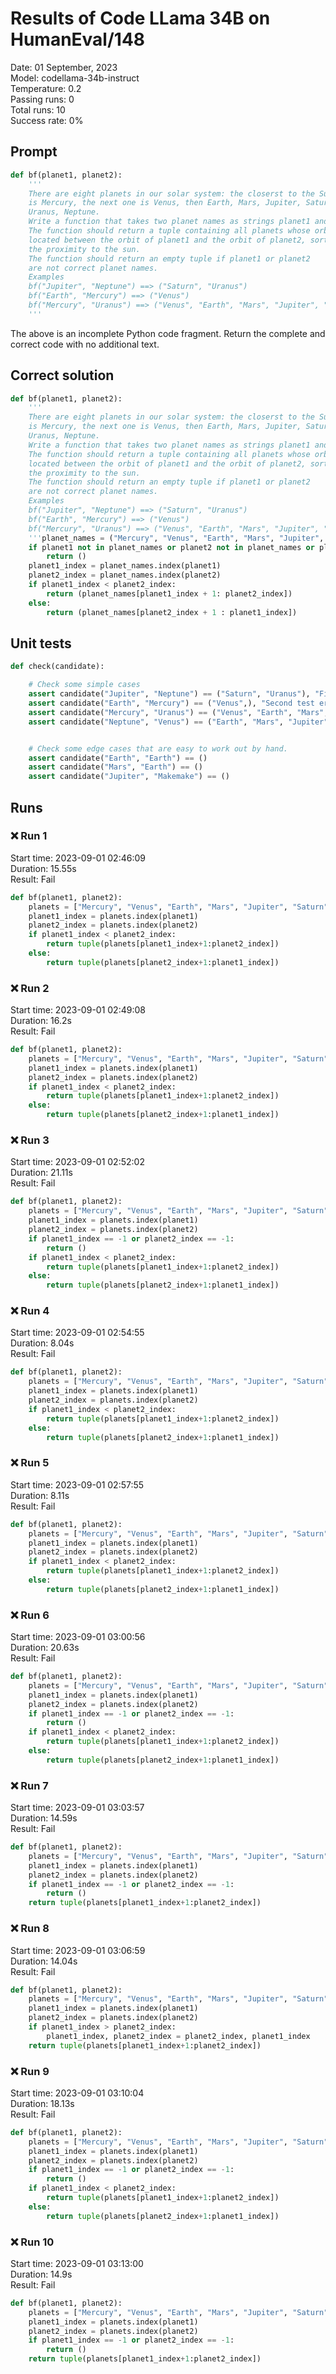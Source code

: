 # Results of Code LLama 34B on HumanEval/148
Date: 01 September, 2023<br />
Model: codellama-34b-instruct<br />
Temperature: 0.2<br />
Passing runs: 0<br />
Total runs: 10<br />
Success rate: 0%
## Prompt
```python
def bf(planet1, planet2):
    '''
    There are eight planets in our solar system: the closerst to the Sun 
    is Mercury, the next one is Venus, then Earth, Mars, Jupiter, Saturn, 
    Uranus, Neptune.
    Write a function that takes two planet names as strings planet1 and planet2. 
    The function should return a tuple containing all planets whose orbits are 
    located between the orbit of planet1 and the orbit of planet2, sorted by 
    the proximity to the sun. 
    The function should return an empty tuple if planet1 or planet2
    are not correct planet names. 
    Examples
    bf("Jupiter", "Neptune") ==> ("Saturn", "Uranus")
    bf("Earth", "Mercury") ==> ("Venus")
    bf("Mercury", "Uranus") ==> ("Venus", "Earth", "Mars", "Jupiter", "Saturn")
    '''
```
The above is an incomplete Python code fragment. Return the complete and correct code with no additional text.
## Correct solution
```python
def bf(planet1, planet2):
    '''
    There are eight planets in our solar system: the closerst to the Sun 
    is Mercury, the next one is Venus, then Earth, Mars, Jupiter, Saturn, 
    Uranus, Neptune.
    Write a function that takes two planet names as strings planet1 and planet2. 
    The function should return a tuple containing all planets whose orbits are 
    located between the orbit of planet1 and the orbit of planet2, sorted by 
    the proximity to the sun. 
    The function should return an empty tuple if planet1 or planet2
    are not correct planet names. 
    Examples
    bf("Jupiter", "Neptune") ==> ("Saturn", "Uranus")
    bf("Earth", "Mercury") ==> ("Venus")
    bf("Mercury", "Uranus") ==> ("Venus", "Earth", "Mars", "Jupiter", "Saturn")
    '''planet_names = ("Mercury", "Venus", "Earth", "Mars", "Jupiter", "Saturn", "Uranus", "Neptune")
    if planet1 not in planet_names or planet2 not in planet_names or planet1 == planet2:
        return ()
    planet1_index = planet_names.index(planet1)
    planet2_index = planet_names.index(planet2)
    if planet1_index < planet2_index:
        return (planet_names[planet1_index + 1: planet2_index])
    else:
        return (planet_names[planet2_index + 1 : planet1_index])
```
## Unit tests
```python
def check(candidate):

    # Check some simple cases
    assert candidate("Jupiter", "Neptune") == ("Saturn", "Uranus"), "First test error: " + str(len(candidate("Jupiter", "Neptune")))      
    assert candidate("Earth", "Mercury") == ("Venus",), "Second test error: " + str(candidate("Earth", "Mercury"))  
    assert candidate("Mercury", "Uranus") == ("Venus", "Earth", "Mars", "Jupiter", "Saturn"), "Third test error: " + str(candidate("Mercury", "Uranus"))      
    assert candidate("Neptune", "Venus") == ("Earth", "Mars", "Jupiter", "Saturn", "Uranus"), "Fourth test error: " + str(candidate("Neptune", "Venus"))  


    # Check some edge cases that are easy to work out by hand.
    assert candidate("Earth", "Earth") == ()
    assert candidate("Mars", "Earth") == ()
    assert candidate("Jupiter", "Makemake") == ()
```
## Runs
### ❌ Run 1
Start time: 2023-09-01 02:46:09<br />
Duration: 15.55s<br />
Result: Fail
```python
def bf(planet1, planet2):
    planets = ["Mercury", "Venus", "Earth", "Mars", "Jupiter", "Saturn", "Uranus", "Neptune"]
    planet1_index = planets.index(planet1)
    planet2_index = planets.index(planet2)
    if planet1_index < planet2_index:
        return tuple(planets[planet1_index+1:planet2_index])
    else:
        return tuple(planets[planet2_index+1:planet1_index])
```
### ❌ Run 2
Start time: 2023-09-01 02:49:08<br />
Duration: 16.2s<br />
Result: Fail
```python
def bf(planet1, planet2):
    planets = ["Mercury", "Venus", "Earth", "Mars", "Jupiter", "Saturn", "Uranus", "Neptune"]
    planet1_index = planets.index(planet1)
    planet2_index = planets.index(planet2)
    if planet1_index < planet2_index:
        return tuple(planets[planet1_index+1:planet2_index])
    else:
        return tuple(planets[planet2_index+1:planet1_index])
```
### ❌ Run 3
Start time: 2023-09-01 02:52:02<br />
Duration: 21.11s<br />
Result: Fail
```python
def bf(planet1, planet2):
    planets = ["Mercury", "Venus", "Earth", "Mars", "Jupiter", "Saturn", "Uranus", "Neptune"]
    planet1_index = planets.index(planet1)
    planet2_index = planets.index(planet2)
    if planet1_index == -1 or planet2_index == -1:
        return ()
    if planet1_index < planet2_index:
        return tuple(planets[planet1_index+1:planet2_index])
    else:
        return tuple(planets[planet2_index+1:planet1_index])
```
### ❌ Run 4
Start time: 2023-09-01 02:54:55<br />
Duration: 8.04s<br />
Result: Fail
```python
def bf(planet1, planet2):
    planets = ["Mercury", "Venus", "Earth", "Mars", "Jupiter", "Saturn", "Uranus", "Neptune"]
    planet1_index = planets.index(planet1)
    planet2_index = planets.index(planet2)
    if planet1_index < planet2_index:
        return tuple(planets[planet1_index+1:planet2_index])
    else:
        return tuple(planets[planet2_index+1:planet1_index])
```
### ❌ Run 5
Start time: 2023-09-01 02:57:55<br />
Duration: 8.11s<br />
Result: Fail
```python
def bf(planet1, planet2):
    planets = ["Mercury", "Venus", "Earth", "Mars", "Jupiter", "Saturn", "Uranus", "Neptune"]
    planet1_index = planets.index(planet1)
    planet2_index = planets.index(planet2)
    if planet1_index < planet2_index:
        return tuple(planets[planet1_index+1:planet2_index])
    else:
        return tuple(planets[planet2_index+1:planet1_index])
```
### ❌ Run 6
Start time: 2023-09-01 03:00:56<br />
Duration: 20.63s<br />
Result: Fail
```python
def bf(planet1, planet2):
    planets = ["Mercury", "Venus", "Earth", "Mars", "Jupiter", "Saturn", "Uranus", "Neptune"]
    planet1_index = planets.index(planet1)
    planet2_index = planets.index(planet2)
    if planet1_index == -1 or planet2_index == -1:
        return ()
    if planet1_index < planet2_index:
        return tuple(planets[planet1_index+1:planet2_index])
    else:
        return tuple(planets[planet2_index+1:planet1_index])
```
### ❌ Run 7
Start time: 2023-09-01 03:03:57<br />
Duration: 14.59s<br />
Result: Fail
```python
def bf(planet1, planet2):
    planets = ["Mercury", "Venus", "Earth", "Mars", "Jupiter", "Saturn", "Uranus", "Neptune"]
    planet1_index = planets.index(planet1)
    planet2_index = planets.index(planet2)
    if planet1_index == -1 or planet2_index == -1:
        return ()
    return tuple(planets[planet1_index+1:planet2_index])
```
### ❌ Run 8
Start time: 2023-09-01 03:06:59<br />
Duration: 14.04s<br />
Result: Fail
```python
def bf(planet1, planet2):
    planets = ["Mercury", "Venus", "Earth", "Mars", "Jupiter", "Saturn", "Uranus", "Neptune"]
    planet1_index = planets.index(planet1)
    planet2_index = planets.index(planet2)
    if planet1_index > planet2_index:
        planet1_index, planet2_index = planet2_index, planet1_index
    return tuple(planets[planet1_index+1:planet2_index])
```
### ❌ Run 9
Start time: 2023-09-01 03:10:04<br />
Duration: 18.13s<br />
Result: Fail
```python
def bf(planet1, planet2):
    planets = ["Mercury", "Venus", "Earth", "Mars", "Jupiter", "Saturn", "Uranus", "Neptune"]
    planet1_index = planets.index(planet1)
    planet2_index = planets.index(planet2)
    if planet1_index == -1 or planet2_index == -1:
        return ()
    if planet1_index < planet2_index:
        return tuple(planets[planet1_index+1:planet2_index])
    else:
        return tuple(planets[planet2_index+1:planet1_index])
```
### ❌ Run 10
Start time: 2023-09-01 03:13:00<br />
Duration: 14.9s<br />
Result: Fail
```python
def bf(planet1, planet2):
    planets = ["Mercury", "Venus", "Earth", "Mars", "Jupiter", "Saturn", "Uranus", "Neptune"]
    planet1_index = planets.index(planet1)
    planet2_index = planets.index(planet2)
    if planet1_index == -1 or planet2_index == -1:
        return ()
    return tuple(planets[planet1_index+1:planet2_index])
```
